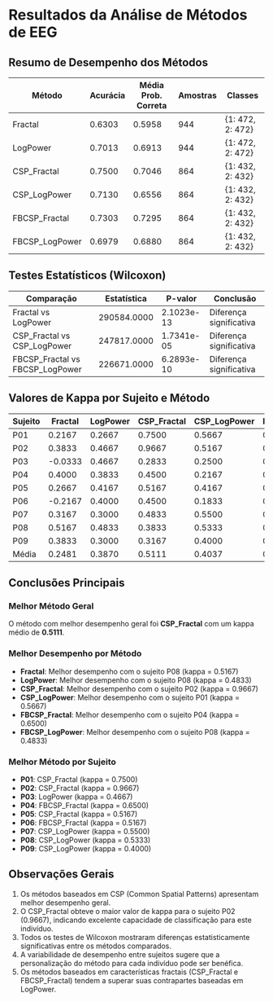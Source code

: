 # Resultados da Análise de Métodos de EEG

## Resumo de Desempenho dos Métodos

| Método         | Acurácia | Média Prob. Correta | Amostras | Classes          |
| -------------- | -------- | ------------------- | -------- | ---------------- |
| Fractal        | 0.6303   | 0.5958              | 944      | {1: 472, 2: 472} |
| LogPower       | 0.7013   | 0.6913              | 944      | {1: 472, 2: 472} |
| CSP_Fractal    | 0.7500   | 0.7046              | 864      | {1: 432, 2: 432} |
| CSP_LogPower   | 0.7130   | 0.6556              | 864      | {1: 432, 2: 432} |
| FBCSP_Fractal  | 0.7303   | 0.7295              | 864      | {1: 432, 2: 432} |
| FBCSP_LogPower | 0.6979   | 0.6880              | 864      | {1: 432, 2: 432} |

## Testes Estatísticos (Wilcoxon)

| Comparação                      | Estatística | P-valor    | Conclusão               |
| ------------------------------- | ----------- | ---------- | ----------------------- |
| Fractal vs LogPower             | 290584.0000 | 2.1023e-13 | Diferença significativa |
| CSP_Fractal vs CSP_LogPower     | 247817.0000 | 1.7341e-05 | Diferença significativa |
| FBCSP_Fractal vs FBCSP_LogPower | 226671.0000 | 6.2893e-10 | Diferença significativa |

## Valores de Kappa por Sujeito e Método

| Sujeito | Fractal | LogPower | CSP_Fractal | CSP_LogPower | FBCSP_Fractal | FBCSP_LogPower |
| ------- | ------- | -------- | ----------- | ------------ | ------------- | -------------- |
| P01     | 0.2167  | 0.2667   | 0.7500      | 0.5667       | 0.4500        | 0.2667         |
| P02     | 0.3833  | 0.4667   | 0.9667      | 0.5167       | 0.6333        | 0.4667         |
| P03     | -0.0333 | 0.4667   | 0.2833      | 0.2500       | 0.3500        | 0.4667         |
| P04     | 0.4000  | 0.3833   | 0.4500      | 0.2167       | 0.6500        | 0.3833         |
| P05     | 0.2667  | 0.4167   | 0.5167      | 0.4167       | 0.2833        | 0.4167         |
| P06     | -0.2167 | 0.4000   | 0.4500      | 0.1833       | 0.5167        | 0.4000         |
| P07     | 0.3167  | 0.3000   | 0.4833      | 0.5500       | 0.4667        | 0.3000         |
| P08     | 0.5167  | 0.4833   | 0.3833      | 0.5333       | 0.5333        | 0.4833         |
| P09     | 0.3833  | 0.3000   | 0.3167      | 0.4000       | 0.4000        | 0.3000         |
| Média   | 0.2481  | 0.3870   | 0.5111      | 0.4037       | 0.4759        | 0.3870         |

## Conclusões Principais

### Melhor Método Geral

O método com melhor desempenho geral foi **CSP_Fractal** com um kappa médio de **0.5111**.

### Melhor Desempenho por Método

- **Fractal**: Melhor desempenho com o sujeito P08 (kappa = 0.5167)
- **LogPower**: Melhor desempenho com o sujeito P08 (kappa = 0.4833)
- **CSP_Fractal**: Melhor desempenho com o sujeito P02 (kappa = 0.9667)
- **CSP_LogPower**: Melhor desempenho com o sujeito P01 (kappa = 0.5667)
- **FBCSP_Fractal**: Melhor desempenho com o sujeito P04 (kappa = 0.6500)
- **FBCSP_LogPower**: Melhor desempenho com o sujeito P08 (kappa = 0.4833)

### Melhor Método por Sujeito

- **P01**: CSP_Fractal (kappa = 0.7500)
- **P02**: CSP_Fractal (kappa = 0.9667)
- **P03**: LogPower (kappa = 0.4667)
- **P04**: FBCSP_Fractal (kappa = 0.6500)
- **P05**: CSP_Fractal (kappa = 0.5167)
- **P06**: FBCSP_Fractal (kappa = 0.5167)
- **P07**: CSP_LogPower (kappa = 0.5500)
- **P08**: CSP_LogPower (kappa = 0.5333)
- **P09**: CSP_LogPower (kappa = 0.4000)

## Observações Gerais

1. Os métodos baseados em CSP (Common Spatial Patterns) apresentam melhor desempenho geral.
2. O CSP_Fractal obteve o maior valor de kappa para o sujeito P02 (0.9667), indicando excelente capacidade de classificação para este indivíduo.
3. Todos os testes de Wilcoxon mostraram diferenças estatisticamente significativas entre os métodos comparados.
4. A variabilidade de desempenho entre sujeitos sugere que a personalização do método para cada indivíduo pode ser benéfica.
5. Os métodos baseados em características fractais (CSP_Fractal e FBCSP_Fractal) tendem a superar suas contrapartes baseadas em LogPower.
